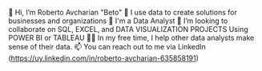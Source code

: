 
👋 Hi, I’m Roberto Avcharian "Beto"
👀 I use data to create solutions for businesses and organizations
🌱 I'm a Data Analyst
🤝 I’m looking to collaborate on SQL, EXCEL, and DATA VISUALIZATION PROJECTS Using POWER BI or TABLEAU
👩‍💻 In my free time, I help other data analysts make sense of their data.
📫 You can reach out to me via LinkedIn (https://uy.linkedin.com/in/roberto-avcharian-635858191)
